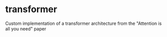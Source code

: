 # transformer
Custom implementation of a transformer architecture from the "Attention is all you need" paper
